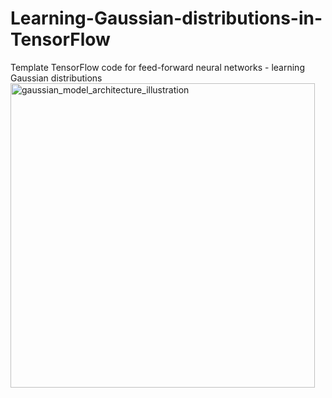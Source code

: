 # Learning-Gaussian-distributions-in-TensorFlow
Template TensorFlow code for feed-forward neural networks - learning Gaussian distributions
<img width="487" alt="gaussian_model_architecture_illustration" src="https://user-images.githubusercontent.com/38408538/189530534-7cc8a98d-669c-42d5-8f9e-58e1dce4e69f.png">
